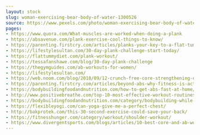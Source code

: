 ```yaml
---
layout: stock
slug: woman-exercising-bear-body-of-water-1300526
source: https://www.pexels.com/photo/woman-exercising-bear-body-of-water-1300526/
pages:
- https://www.quora.com/What-muscles-are-worked-when-doing-a-plank
- https://absavenue.com/plank-exercise-cool-things-to-know/
- https://parenting.firstcry.com/articles/planks-your-key-to-a-flat-tummy/
- https://lifestylesultan.com/30-day-plank-challenge-start-today/
- https://flattummydiet.com/plank-workout/
- https://tessafanshawe.com/blog/30-day-plank-challenge
- https://thegymguides.com/ab-workouts-for-women/
- https://lifestylesultan.com/
- https://web.noom.com/blog/2018/09/12-crunch-free-core-strengthening-exercises/
- https://parenting.firstcry.com/articles/beyond-abs-why-fitness-is-actually-a-lot-more/
- https://bodybuildingfoodandnutrition.com/how-to-get-abs-fast-at-home/
- http://www.positivebreathe.com/top-10-most-effective-workout-routines/
- https://bodybuildingfoodandnutrition.com/category/bodybuilding-while-cutting/
- https://flexibleyogi.com/can-yoga-give-me-a-perfect-chest/
- http://bakprotek.com/this-30-second-exercise-could-save-your-back/
- https://fitnesshunger.com/category/workout/shoulder-workout/
- https://www.divergentsports.com/blogs/articles/10-best-core-and-ab-workouts-for-beginners
---
```

